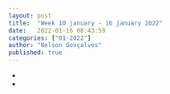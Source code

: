 ```yaml
---
layout: post
title:  "Week 10 january - 16 january 2022"
date:   2022-01-16 08:43:59
categories: ["01-2022"]
author: "Nelson Gonçalves"
published: true
---
```


* 
* 
